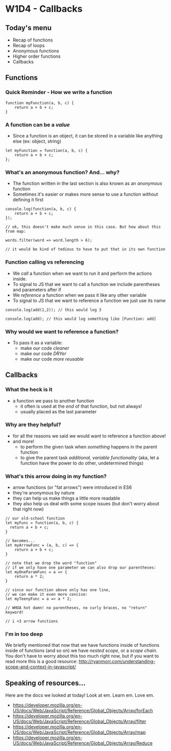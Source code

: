 # W1D4 - Callbacks

## Today's menu

- Recap of functions
- Recap of loops
- Anonymous functions
- Higher order functions
- Callbacks























## Functions

### Quick Reminder - How we write a function

```
function myFunction(a, b, c) {
    return a + b + c;
}
```

### A function can be a *value* 

- Since a function is an object, it can be stored in a variable like anything else (ex: object, string)

```
let myFunction = function(a, b, c) {
    return a + b + c;
};
```

### What's an anonymous function? And... why?

- The function written in the last section is also known as an *anonymous* function
- Sometimes it's easier or makes more sense to use a function without defining it first 

```
console.log(function(a, b, c) {
    return a + b + c;
});

// ok, this doesn't make much sense in this case. But how about this from map:

words.filter(word => word.length > 6);

// it would be kind of tedious to have to put that in its own function
```

### Function calling vs referencing

- We *call* a function when we want to run it and perform the actions inside. 
- To signal to JS that we want to call a function we include parentheses and parameters after if
- We *reference* a function when we pass it like any other variable
- To signal to JS that we want to reference a function we just use its name

```
console.log(add(1,2)); // this would log 3

console.log(add); // this would log something like [Function: add]
```

### Why would we want to reference a function?

- To pass it as a variable:
  - make our code *cleaner*
  - make our code *DRYer*
  - make our code *more reusable*

## Callbacks

### What the heck is it

- a function we pass to another function
  - it often is used at the *end* of that function, but not always!
  - usually placed as the last parameter

### Why are they helpful?

- for all the reasons we said we would want to reference a function above!
- and more!
  - to perform the given task when *something* happens in the parent function
  - to give the parent task *additional, variable functionality* (aka, let a function have the power to do other, undetermined things)

### What's this arrow doing in my function?

- arrow functions (or "fat arrows") were introduced in ES6
- they're anonymous by nature
- they can help us make things a little more readable
- they also help us deal with some scope issues (but don't worry about that right now)

```
// our old-school function
let myFunc = function(a, b, c) {
  return a + b + c;
}

// becomes...
let myArrowFunc = (a, b, c) => {
    return a + b + c;
}

// note that we drop the word "function"
// if we only have one parameter we can also drop our parentheses:
let myOneParamFunc = a => {
    return a * 2;
}

// since our function above only has one line, 
// we can make it even more concise:
let myTeenyFunc = a => a * 2;

// WHOA hot damn! no parentheses, no curly braces, no "return" keyword!

// i <3 arrow functions
```

### I'm in too deep

We briefly mentioned that now that we have functions inside of functions inside of functions (and so on) we have *nested scope*, or a *scope chain*. You don't have to worry about this too much right now, but if you want to read more this is a good resource: http://ryanmorr.com/understanding-scope-and-context-in-javascript/

## Speaking of resources...

Here are the docs we looked at today! Look at em. Learn em. Love em.

- https://developer.mozilla.org/en-US/docs/Web/JavaScript/Reference/Global_Objects/Array/forEach
- https://developer.mozilla.org/en-US/docs/Web/JavaScript/Reference/Global_Objects/Array/filter
- https://developer.mozilla.org/en-US/docs/Web/JavaScript/Reference/Global_Objects/Array/map
- https://developer.mozilla.org/en-US/docs/Web/JavaScript/Reference/Global_Objects/Array/Reduce




